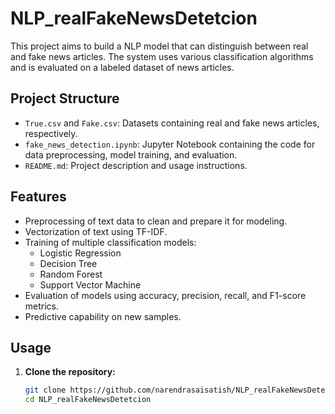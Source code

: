 # NLP_realFakeNewsDetetcion

This project aims to build a NLP model that can distinguish between real and fake news articles. The system uses various classification algorithms and is evaluated on a labeled dataset of news articles.

## Project Structure

- `True.csv` and `Fake.csv`: Datasets containing real and fake news articles, respectively.
- `fake_news_detection.ipynb`: Jupyter Notebook containing the code for data preprocessing, model training, and evaluation.
- `README.md`: Project description and usage instructions.

## Features

- Preprocessing of text data to clean and prepare it for modeling.
- Vectorization of text using TF-IDF.
- Training of multiple classification models:
  - Logistic Regression
  - Decision Tree
  - Random Forest
  - Support Vector Machine
- Evaluation of models using accuracy, precision, recall, and F1-score metrics.
- Predictive capability on new samples.

## Usage

1. **Clone the repository:**

   ```bash
   git clone https://github.com/narendrasaisatish/NLP_realFakeNewsDetetcion.git
   cd NLP_realFakeNewsDetetcion
